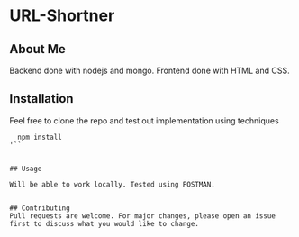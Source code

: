 # URL-Shortner

## About Me

Backend done with nodejs and mongo.
Frontend done with HTML and CSS.


## Installation

Feel free to clone the repo and test out implementation using techniques

```npm
  npm install 
'``


## Usage

Will be able to work locally. Tested using POSTMAN. 


## Contributing
Pull requests are welcome. For major changes, please open an issue first to discuss what you would like to change.
